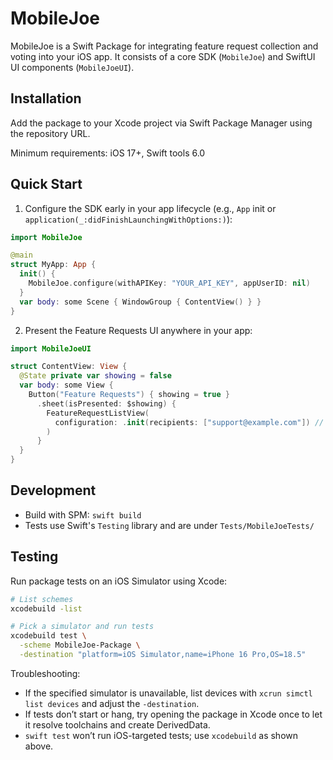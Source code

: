 # MobileJoe

MobileJoe is a Swift Package for integrating feature request collection and voting into your iOS app. It consists of a core SDK (`MobileJoe`) and SwiftUI UI components (`MobileJoeUI`).

## Installation

Add the package to your Xcode project via Swift Package Manager using the repository URL.

Minimum requirements: iOS 17+, Swift tools 6.0

## Quick Start

1) Configure the SDK early in your app lifecycle (e.g., `App` init or `application(_:didFinishLaunchingWithOptions:)`):

```swift
import MobileJoe

@main
struct MyApp: App {
  init() {
    MobileJoe.configure(withAPIKey: "YOUR_API_KEY", appUserID: nil)
  }
  var body: some Scene { WindowGroup { ContentView() } }
}
```

2) Present the Feature Requests UI anywhere in your app:

```swift
import MobileJoeUI

struct ContentView: View {
  @State private var showing = false
  var body: some View {
    Button("Feature Requests") { showing = true }
      .sheet(isPresented: $showing) {
        FeatureRequestListView(
          configuration: .init(recipients: ["support@example.com"]) // Optional mail link
        )
      }
  }
}
```

## Development

- Build with SPM: `swift build`
- Tests use Swift's `Testing` library and are under `Tests/MobileJoeTests/`

## Testing

Run package tests on an iOS Simulator using Xcode:

```bash
# List schemes
xcodebuild -list

# Pick a simulator and run tests
xcodebuild test \
  -scheme MobileJoe-Package \
  -destination "platform=iOS Simulator,name=iPhone 16 Pro,OS=18.5"
```

Troubleshooting:
- If the specified simulator is unavailable, list devices with `xcrun simctl list devices` and adjust the `-destination`.
- If tests don’t start or hang, try opening the package in Xcode once to let it resolve toolchains and create DerivedData.
- `swift test` won’t run iOS-targeted tests; use `xcodebuild` as shown above.
